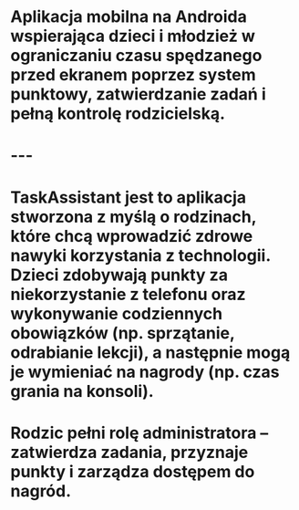 # 

# Aplikacja mobilna na Androida wspierająca dzieci i młodzież w ograniczaniu czasu spędzanego przed ekranem poprzez system punktowy, zatwierdzanie zadań i pełną kontrolę rodzicielską.

# 

# ---

# 

# TaskAssistant jest to aplikacja stworzona z myślą o rodzinach, które chcą wprowadzić zdrowe nawyki korzystania z technologii. Dzieci zdobywają punkty za niekorzystanie z telefonu oraz wykonywanie codziennych obowiązków (np. sprzątanie, odrabianie lekcji), a następnie mogą je wymieniać na nagrody (np. czas grania na konsoli).

# 

# Rodzic pełni rolę administratora – zatwierdza zadania, przyznaje punkty i zarządza dostępem do nagród.



